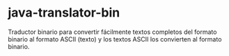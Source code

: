# java-translator-bin
Traductor binario para convertir fácilmente textos completos del formato binario al formato ASCII (texto) y los textos ASCII los convierten al formato binario.
